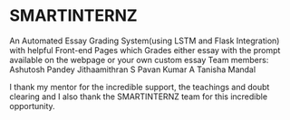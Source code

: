 # SMARTINTERNZ
An Automated Essay Grading System(using LSTM and Flask Integration) with helpful Front-end Pages which Grades either essay with the prompt available on the webpage or your own custom essay 
Team members:
Ashutosh Pandey
Jithaamithran S
Pavan Kumar A
Tanisha Mandal

I thank my mentor for the incredible support, the teachings and doubt clearing and I also thank the SMARTINTERNZ team for this incredible opportunity.
